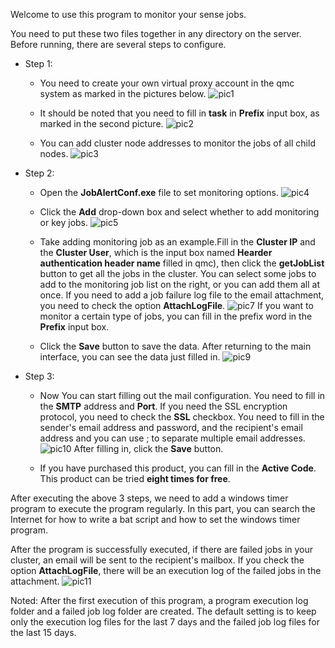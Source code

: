 Welcome to use this program to monitor your sense jobs.

You need to put these two files together in any directory on the server. Before running, there are several steps to configure.

- Step 1:

    - You need to create your own virtual proxy account in the qmc system as marked in the pictures below. 
    ![pic1](https://github.com/mxxt/my_image/blob/master/sense_task0.png?raw=true)

    - It should be noted that you need to fill in **task** in **Prefix** input box, as marked in the second picture.
    ![pic2](https://github.com/mxxt/my_image/blob/master/sense_task1.png?raw=true)

    - You can add cluster node addresses to monitor the jobs of all child nodes.
    ![pic3](https://github.com/mxxt/my_image/blob/master/sense_task2.png?raw=true)

- Step 2:

    - Open the **JobAlertConf.exe** file to set monitoring options.
    ![pic4](https://github.com/mxxt/my_image/blob/master/sense_conf_1.jpeg?raw=true)

    - Click the **Add** drop-down box and select whether to add monitoring or key jobs.
    ![pic5](https://github.com/mxxt/my_image/blob/master/sense_conf_2.jpeg?raw=true)

    - Take adding monitoring job as an example.Fill in the **Cluster IP** and the **Cluster User**, which is the input box named **Hearder authentication header name** filled in qmc), then click the **getJobList** button to get all the jobs in the cluster. You can select some jobs to add to the monitoring job list on the right, or you can add them all at once. If you need to add a job failure log file to the email attachment, you need to check the option **AttachLogFile**.
    ![pic7](https://github.com/mxxt/my_image/blob/master/sense_conf_9.jpeg?raw=true)
    If you want to monitor a certain type of jobs, you can fill in the prefix word in the **Prefix** input box.

    - Click the **Save** button to save the data.
    After returning to the main interface, you can see the data just filled in.
    ![pic9](https://github.com/mxxt/my_image/blob/master/sense_conf_10.jpeg?raw=true)

- Step 3:
    - Now You can start filling out the mail configuration.
    You need to fill in the **SMTP** address and **Port**. If you need the SSL encryption protocol, you need to check the **SSL** checkbox. You need to fill in the sender's email address and password, and the recipient's email address and you can use ; to separate multiple email addresses.
    ![pic10](https://github.com/mxxt/my_image/blob/master/sense_conf_11.jpeg?raw=true)
    After filling in, click the **Save** button.

    - If you have purchased this product, you can fill in the **Active Code**. This product can be tried **eight times for free**.

After executing the above 3 steps, we need to add a windows timer program to execute the program regularly. In this part, you can search the Internet for how to write a bat script and how to set the windows timer program.

After the program is successfully executed, if there are failed jobs in your cluster, an email will be sent to the recipient's mailbox. If you check the option **AttachLogFile**, there will be an execution log of the failed jobs in the attachment.
![pic11](https://github.com/mxxt/my_image/blob/master/sense_conf_12.jpeg?raw=true)

Noted: After the first execution of this program, a program execution log folder and a failed job log folder are created. The default setting is to keep only the execution log files for the last 7 days and the failed job log files for the last 15 days.
